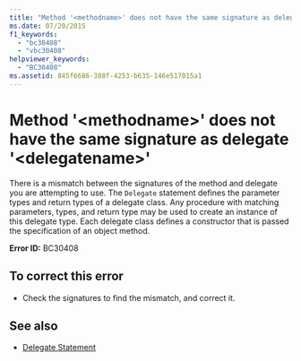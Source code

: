 ```yaml
---
title: "Method '<methodname>' does not have the same signature as delegate '<delegatename>'"
ms.date: 07/20/2015
f1_keywords: 
  - "bc30408"
  - "vbc30408"
helpviewer_keywords: 
  - "BC30408"
ms.assetid: 845f6686-388f-4253-b635-146e517015a1
---
```

# Method '\<methodname>' does not have the same signature as delegate '\<delegatename>'
There is a mismatch between the signatures of the method and delegate you are attempting to use. The `Delegate` statement defines the parameter types and return types of a delegate class. Any procedure with matching parameters, types, and return type may be used to create an instance of this delegate type. Each delegate class defines a constructor that is passed the specification of an object method.  
  
 **Error ID:** BC30408  
  
## To correct this error  
  
- Check the signatures to find the mismatch, and correct it.  
  
## See also

- [Delegate Statement](../../visual-basic/language-reference/statements/delegate-statement.md)
